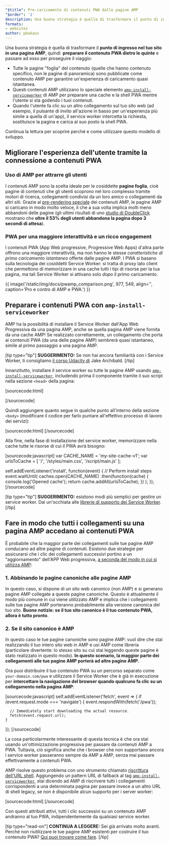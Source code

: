 ```yaml
---
"$title": Pre-caricamento di contenuti PWA dalle pagine AMP
"$order": '1'
description: Una buona strategia è quella di trasformare il punto di ingresso nel tuo sito in una pagina AMP, quindi preparare il contenuto PWA dietro le quinte e passare a ...
formats:
- websites
author: pbakaus
---
```


Una buona strategia è quella di trasformare il **punto di ingresso nel tuo sito in una pagina AMP**, quindi **&nbsp;preparare il contenuto PWA dietro le quinte** e passare ad esso per proseguire il viaggio:

- Tutte le pagine "foglia" del contenuto (quelle che hanno contenuto specifico, non le pagine di panoramica) sono pubblicate come contenuto AMP per garantire un'esperienza di caricamento quasi istantanea.
- Questi contenuti AMP utilizzano lo speciale elemento [`amp-install-serviceworker`](../../../documentation/components/reference/amp-install-serviceworker.md) di AMP per preparare una cache e la shell PWA mentre l'utente si sta godendo i tuoi contenuti.
- Quando l'utente fa clic su un altro collegamento sul tuo sito web (ad esempio, il pulsante di invito all'azione in basso per un'esperienza più simile a quella di un'app), il service worker intercetta la richiesta, sostituisce la pagina e carica al suo posto la shell PWA.

Continua la lettura per scoprire perché e come utilizzare questo modello di sviluppo.

## Migliorare l'esperienza dell'utente tramite la connessione a contenuti PWA

### Uso di AMP per attrarre gli utenti

I contenuti AMP sono la scelta ideale per le cosiddette **pagine foglia**, cioè pagine di contenuti che gli utenti scoprono nel loro complesso tramite motori di ricerca, collegamenti condivisi da un loro amico o collegamenti da altri siti. Grazie al [pre-rendering speciale](../../../about/how-amp-works.html) dei contenuti AMP, le pagine AMP si caricano in modo molto veloce, il che a sua volta implica molti meno abbandoni delle pagine (gli ultimi risultati di uno [studio di DoubleClick](https://www.doubleclickbygoogle.com/articles/mobile-speed-matters/) mostrano che **oltre il 53% degli utenti abbandona la pagina dopo 3 secondi di attesa**).

### PWA per una maggiore interattività e un ricco engagement

I contenuti PWA (App Web progressive, Progressive Web Apps) d'altra parte offrono una maggiore interattività, ma non hanno le stesse *caratteristiche di primo caricamento istantaneo* offerte dalle pagine AMP. I PWA si basano sulla tecnologia dei cosiddetti Service Worker: si tratta di proxy lato client che permettono di memorizzare in una cache tutti i tipi di risorse per la tua pagina, ma tali Service Worker si attivano solo *dopo* il primo caricamento.

{{ image('/static/img/docs/pwamp_comparison.png', 977, 549, align='', caption='Pro e contro di AMP e PWA.') }}

## Preparare i contenuti PWA con `amp-install-serviceworker`

AMP ha la possibilità di installare il Service Worker dall'App Web Progressiva da una pagina AMP, anche se quella pagina AMP viene fornita da una cache AMP! Se realizzato correttamente, un collegamento che porta ai contenuti PWA (da una delle pagine AMP) sembrerà quasi istantaneo, simile al primo passaggio a una pagina AMP.

[tip type="tip"] **SUGGERIMENTO:** Se non hai ancora familiarità con i Service Worker, ti consigliamo [il corso Udacity di](https://www.udacity.com/course/offline-web-applications--ud899) Jake Archibald. [/tip]

Innanzitutto, installare il service worker su tutte le pagine AMP usando [`amp-install-serviceworker`](../../../documentation/components/reference/amp-install-serviceworker.md), includendo prima il componente tramite il suo script nella sezione `<head>` della pagina:

[sourcecode:html]
<script async custom-element="amp-install-serviceworker"
  src="https://cdn.ampproject.org/v0/amp-install-serviceworker-0.1.js"></script>
[/sourcecode]

Quindi aggiungere quanto segue in qualche punto all'interno della sezione `<body>` (modificare il codice per farlo puntare all'effettivo processo di lavoro dei servizi):

[sourcecode:html]
<amp-install-serviceworker
      src="https://www.your-domain.com/serviceworker.js"
      layout="nodisplay">
</amp-install-serviceworker>
[/sourcecode]

Alla fine, nella fase di installazione del service worker, memorizzare nella cache tutte le risorse di cui il PWA avrà bisogno:

[sourcecode:javascript]
var CACHE_NAME = 'my-site-cache-v1';
var urlsToCache = [
  '/',
  '/styles/main.css',
  '/script/main.js'
];

self.addEventListener('install', function(event) {
  // Perform install steps
  event.waitUntil(
    caches.open(CACHE_NAME)
      .then(function(cache) {
        console.log('Opened cache');
        return cache.addAll(urlsToCache);
      })
  );
});
[/sourcecode]

[tip type="tip"] **SUGGERIMENTO:** esistono modi più semplici per gestire un service worker. Dai un'occhiata alle [librerie di supporto dei Service Worker](https://github.com/GoogleChrome/sw-helpers). [/tip]

## Fare in modo che tutti i collegamenti su una pagina AMP accedano ai contenuti PWA

È probabile che la maggior parte dei collegamenti sulle tue pagine AMP conducano ad altre pagine di contenuti. Esistono due strategie per assicurarsi che i clic dei collegamenti successivi portino a un "aggiornamento" dell'APP Web progressiva, [a seconda del modo in cui si utilizza AMP](../../../documentation/guides-and-tutorials/optimize-measure/discovery.md):

### 1. Abbinando le pagine canoniche alle pagine AMP

In questo caso, si dispone di un sito web canonico (non AMP) e si generano pagine AMP collegate a queste pagine canoniche. Questo è attualmente il modo più comune in cui viene utilizzato AMP e implica che i collegamenti sulle tue pagine AMP porteranno probabilmente alla versione canonica del tuo sito. **Buone notizie: se il tuo sito canonico è il tuo contenuto PWA, allora è tutto pronto**.

### 2. Se il sito canonico è AMP

In questo caso le tue pagine canoniche *sono* pagine AMP: vuol dire che stai realizzando il tuo intero sito web in AMP e usi AMP come libreria (particolare divertente: lo stesso sito su cui stai leggendo queste pagine è stato realizzato in questo modo). **In questo scenario, la maggior parte dei collegamenti alle tue pagine AMP porterà ad altre pagine AMP.**

Ora puoi distribuire il tuo contenuto PWA su un percorso separato come `your-domain.com/pwa` e utilizzare il Service Worker che è già in esecuzione per **intercettare la navigazione del browser quando qualcuno fa clic su un collegamento nella pagina AMP**:

[sourcecode:javascript]
self.addEventListener('fetch', event => {
    if (event.request.mode === 'navigate') {
      event.respondWith(fetch('/pwa'));

      // Immediately start downloading the actual resource.
      fetch(event.request.url);
    }

});
[/sourcecode]

La cosa particolarmente interessante di questa tecnica è che ora stai usando un'ottimizzazione progressiva per passare da contenuti AMP a PWA. Tuttavia, ciò significa anche che i browser che non supportano ancora i service worker passeranno sempre da AMP a AMP, senza mai passare effettivamente a contenuti PWA.

AMP risolve questo problema con uno strumento chiamato [riscrittura dell'URL shell](../../../documentation/components/reference/amp-install-serviceworker.md#shell-url-rewrite). Aggiungendo un pattern URL di fallback al tag [`amp-install-serviceworker`](../../../documentation/components/reference/amp-install-serviceworker.md), stai dicendo ad AMP di riscrivere tutti i collegamenti corrispondenti a una determinata pagina per passare invece a un altro URL di shell legacy, se non è disponibile alcun supporto per i server worker:

[sourcecode:html]
<amp-install-serviceworker
      src="https://www.your-domain.com/serviceworker.js"
      layout="nodisplay"
      data-no-service-worker-fallback-url-match=".*"
      data-no-service-worker-fallback-shell-url="https://www.your-domain.com/pwa">
</amp-install-serviceworker>
[/sourcecode]

Con questi attributi attivi, tutti i clic successivi su un contenuto AMP andranno al tuo PWA, indipendentemente da qualsiasi service worker.

[tip type="read-on"] **CONTINUA A LEGGERE:** Sei già arrivato molto avanti. Perché non riutilizzare le tue pagine AMP esistenti per costruire il tuo contenuto PWA? [Qui puoi trovare come fare](amp-in-pwa.md). [/tip]
